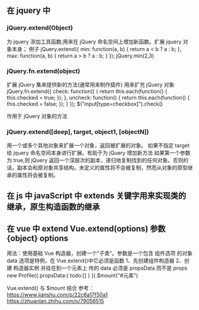 ## 在 jquery 中

### jQuery.extend(Object)

为 jquery 添加工具函数;用来在 jQuery 命名空间上增加新函数。扩展 jquery 对象本身；
例子
jQuery.extend({
min: function(a, b) { return a < b ? a : b; },
max: function(a, b) { return a > b ? a : b; }
});
jQuery.min(2,3)

### jQuery.fn.extend(object)

扩展 jQuery 集来提供新的方法(通常用来制作插件)
用来扩充 jQuery 对象
jQuery.fn.extend({
check: function() {
return this.each(function() { this.checked = true; });
},
uncheck: function() {
return this.each(function() { this.checked = false; });
}
});
\$("input[type=checkbox]").check()

作用于 jQuery 对象的方法

### jQuery.extend([deep], target, object1, [objectN])

用一个或多个其他对象来扩展一个对象，返回被扩展的对象。
如果不指定 target 给 jquery 命名空间本身进行扩展。有助于为 jQuery 增加新方法
如果第一个参数为 true,则 jQuery 返回一个深层次的副本，递归地复制找到的任何对象。否则的话，副本会和原对象共享结构。未定义的属性将不会被复制，然而从对象的原型继承的属性将会被复制。

## 在 js 中 javaScript 中 extends 关键字用来实现类的继承，原生构造函数的继承

## 在 vue 中 extend Vue.extend(options) 参数{object} options

用法：使用基础 Vue 构造器，创建一个"子类"。参数是一个包含 组件选项 的对象
data 选项是特例，在 Vue.extend()中它必须是函数
1、先创建组件构造器
2、创建 构造器实例 并挂在到一个元素上
传的 data 必须是 propsData 而不是 props
new Profile({
propsData:{
todo:[]
}
}).\$mount("#元素")

Vue.extend() 与 \$mount 结合
参考：https://www.jianshu.com/p/22c6a17f50a1
https://zhuanlan.zhihu.com/p/79056515
